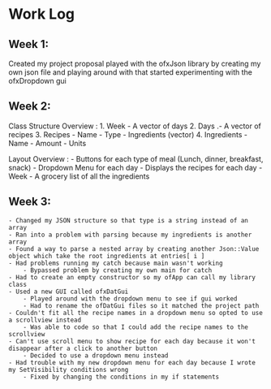 # Work Log

## Week 1: 
Created my project proposal 
played with the ofxJson library by creating my own json file and playing around with that 
started experimenting with the ofxDropdown gui

## Week 2: 
Class Structure Overview : 
    1. Week 
        - A vector of days 
    2. Days 
        .- A vector of recipes 
    3. Recipes 
        - Name 
        - Type 
        - Ingredients (vector) 
    4. Ingredients 
        - Name 
        - Amount 
        - Units 

Layout Overview : 
    - Buttons for each type of meal (Lunch, dinner, breakfast, snack)
    - Dropdown Menu for each day 
        - Displays the recipes for each day 
    - Week 
        - A grocery list of all the ingredients 
        

## Week 3: 
    - Changed my JSON structure so that type is a string instead of an array
    - Ran into a problem with parsing because my ingredients is another array 
    - Found a way to parse a nested array by creating another Json::Value object which take the root ingredients at entries[ i ]
    - Had problems running my catch because main wasn't working 
        - Bypassed problem by creating my own main for catch 
    - Had to create an empty constructor so my ofApp can call my library class 
    - Used a new GUI called ofxDatGui 
        - Played around with the dropdown menu to see if gui worked 
        - Had to rename the ofDatGui files so it matched the project path
    - Couldn't fit all the recipe names in a dropdown menu so opted to use a scrollview instead 
        - Was able to code so that I could add the recipe names to the scrollview 
    - Can't use scroll menu to show recipe for each day because it won't disappear after a click to another button 
        - Decided to use a dropdown menu instead 
    - Had trouble with my new dropdown menu for each day because I wrote my SetVisibility conditions wrong 
        - Fixed by changing the conditions in my if statements 

